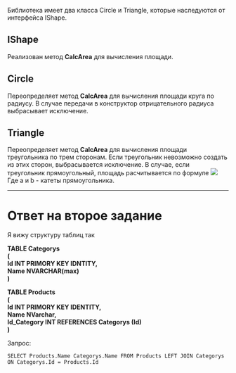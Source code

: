 Библиотека имеет два класса Circle и Triangle, которые наследуются от интерфейса IShape.

## IShape
Реализован метод **CalcArea** для вычисления площади.

## Circle
Переопределяет метод **CalcArea** для вычисления площади круга по радиусу. В случае передачи в конструктор отрицательного радиуса выбрасывает исключение.

## Triangle
Переопределяет метод **CalcArea** для вычисления площади треугольника по трем сторонам. Если треугольник невозможно создать из этих сторон, выбрасывается исключение.
В случае, если треугольник прямоугольный, площадь расчитывается по формуле ![](https://sun9-25.userapi.com/impg/LsfOJBFzlLnhVrQP7f22ZIpeitsTQNPDkjV5-A/S3ZwWsbXB5c.jpg?size=456x237&quality=96&sign=d56e06c7c2b92e5510273b742657590e&type=album)
Где a и b - катеты прямоугольника.


----------------------------------------------------------------------
# Ответ на второе задание

 Я вижу структуру таблиц так
 
 **TABLE Categorys  
 (  
  Id INT PRIMORY KEY IDNTITY,  
  Name NVARCHAR(max)  
 )**  
 
 **TABLE Products  
 (  
  Id INT PRIMORY KEY IDENTITY,  
  Name NVarchar,  
  Id_Category INT REFERENCES Categorys (Id)  
 )**  
 
 Запрос:
 
 ` SELECT Products.Name Categorys.Name FROM Products
 LEFT JOIN Categorys ON Categorys.Id = Products.Id `
 
